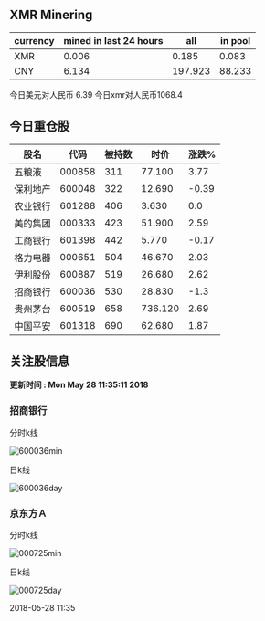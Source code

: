 ## XMR Minering

|currency|mined in last 24 hours|all|in pool|
|---|---|---|---|
|XMR|0.006|0.185|0.083|
|CNY|6.134|197.923|88.233|

今日美元对人民币 6.39	今日xmr对人民币1068.4


## 今日重仓股 

|股名|代码|被持数|时价|涨跌%|
|---|---|---|---|---|
|五粮液|000858|311|77.100|3.77|
|保利地产|600048|322|12.690|-0.39|
|农业银行|601288|406|3.630|0.0|
|美的集团|000333|423|51.900|2.59|
|工商银行|601398|442|5.770|-0.17|
|格力电器|000651|504|46.670|2.03|
|伊利股份|600887|519|26.680|2.62|
|招商银行|600036|530|28.830|-1.3|
|贵州茅台|600519|658|736.120|2.69|
|中国平安|601318|690|62.680|1.87|

## 关注股信息
**更新时间 : Mon May 28 11:35:11 2018**
### 招商银行 
分时k线

![600036min](http://image.sinajs.cn/newchart/min/n/sh600036.gif)

日k线

![600036day](http://image.sinajs.cn/newchart/daily/n/sh600036.gif)

### 京东方Ａ 
分时k线

![000725min](http://image.sinajs.cn/newchart/min/n/sz000725.gif)

日k线

![000725day](http://image.sinajs.cn/newchart/daily/n/sz000725.gif)

2018-05-28 11:35